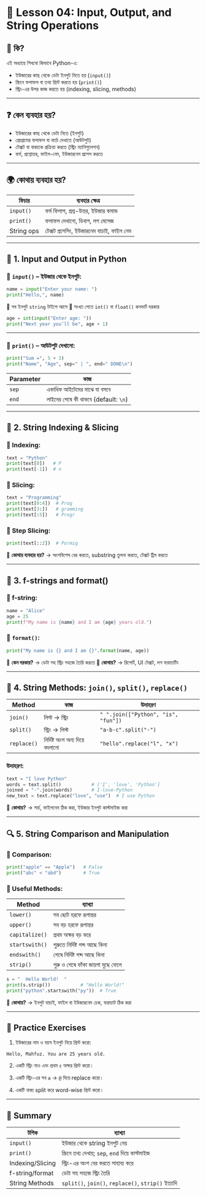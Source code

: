 
# 📘 Lesson 04: Input, Output, and String Operations

## 📌 কি?
এই অধ্যায়ে শিখবো কিভাবে Python-এ:
- ইউজারের কাছ থেকে ডেটা ইনপুট নিতে হয় (`input()`)
- স্ক্রিনে ফলাফল বা তথ্য প্রিন্ট করতে হয় (`print()`)
- স্ট্রিং-এর উপর কাজ করতে হয় (indexing, slicing, methods)

---

## ❓ কেন ব্যবহার হয়?
- ইউজারের কাছ থেকে ডেটা নিতে (ইনপুট)
- প্রোগ্রামের ফলাফল বা বার্তা দেখাতে (আউটপুট)
- টেক্সট বা বাক্যকে প্রক্রিয়া করতে (স্ট্রিং ম্যানিপুলেশন)
- ফর্ম, প্রশ্নোত্তর, ফাইল-নেম, ইউজারনেম প্রসেস করতে

---

## 🌍 কোথায় ব্যবহার হয়?
| ফিচার         | ব্যবহার ক্ষেত্র                            |
|---------------|--------------------------------------------|
| `input()`     | ফর্ম ফিলাপ, প্রশ্ন-উত্তর, ইউজার কমান্ড     |
| `print()`     | ফলাফল দেখানো, ডিবাগ, লগ মেসেজ              |
| String ops    | টেক্সট প্রসেসিং, ইউজারনেম যাচাই, ফাইল নেম |

---

## 🧾 1. Input and Output in Python

### 🔹 `input()` – ইউজার থেকে ইনপুট:

```python
name = input("Enter your name: ")
print("Hello,", name)
````

📌 সব ইনপুট `string` টাইপে আসে
📌 সংখ্যা পেতে `int()` বা `float()` কনভার্ট দরকার

```python
age = int(input("Enter age: "))
print("Next year you’ll be", age + 1)
```

---

### 🔹 `print()` – আউটপুট দেখানো:

```python
print("Sum =", 5 + 3)
print("Name", "Age", sep=" | ", end=" DONE\n")
```

| Parameter | কাজ                                  |
| --------- | ------------------------------------ |
| `sep`     | একাধিক আইটেমের মাঝে যা বসবে          |
| `end`     | লাইনের শেষে কী থাকবে (default: `\n`) |

---

## 🧵 2. String Indexing & Slicing

### 🔹 Indexing:

```python
text = "Python"
print(text[0])   # P
print(text[-1])  # n
```

### 🔹 Slicing:

```python
text = "Programming"
print(text[0:4])  # Prog
print(text[3:])   # gramming
print(text[:5])   # Progr
```

### 🔹 Step Slicing:

```python
print(text[::2])  # Pormig
```

📌 **কোথায় ব্যবহার হয়?** → অংশবিশেষ বের করতে, substring তুলনা করতে, টেক্সট ট্রিম করতে

---

## 🧰 3. f-strings and format()

### 🔹 f-string:

```python
name = "Alice"
age = 25
print(f"My name is {name} and I am {age} years old.")
```

### 🔹 `format()`:

```python
print("My name is {} and I am {}".format(name, age))
```

📌 **কেন দরকার?** → ডেটা সহ স্ট্রিং সহজে তৈরি করতে
📌 **কোথায়?** → রিপোর্ট, UI টেক্সট, লগ ফরম্যাটিং

---

## 🧩 4. String Methods: `join()`, `split()`, `replace()`

| Method      | কাজ                            | উদাহরণ                              |
| ----------- | ------------------------------ | ----------------------------------- |
| `join()`    | লিস্ট → স্ট্রিং                | `" ".join(["Python", "is", "fun"])` |
| `split()`   | স্ট্রিং → লিস্ট                | `"a-b-c".split("-")`                |
| `replace()` | নির্দিষ্ট অংশ অন্য দিয়ে বদলানো | `"hello".replace("l", "x")`         |

### উদাহরণ:

```python
text = "I love Python"
words = text.split()           # ['I', 'love', 'Python']
joined = "-".join(words)       # I-love-Python
new_text = text.replace("love", "use")  # I use Python
```

📌 **কোথায়?** → সার্চ, ফাইলনেম ঠিক করা, ইউজার ইনপুট কাস্টমাইজ করা

---

## 🔍 5. String Comparison and Manipulation

### 🔹 Comparison:

```python
print("apple" == "Apple")   # False
print("abc" < "abd")        # True
```

### 🔹 Useful Methods:

| Method         | ব্যাখ্যা                          |
| -------------- | --------------------------------- |
| `lower()`      | সব ছোট হরফে রূপান্তর              |
| `upper()`      | সব বড় হরফে রূপান্তর               |
| `capitalize()` | প্রথম অক্ষর বড় করে                |
| `startswith()` | শুরুতে নির্দিষ্ট শব্দ আছে কিনা    |
| `endswith()`   | শেষে নির্দিষ্ট শব্দ আছে কিনা      |
| `strip()`      | শুরু ও শেষে ফাঁকা জায়গা মুছে ফেলে |

```python
s = "  Hello World!  "
print(s.strip())           # "Hello World!"
print("python".startswith("py"))  # True
```

📌 **কোথায়?** → ইনপুট যাচাই, ফাইল বা ইউজারনেম চেক, ফরম্যাট ঠিক করা

---

## 🧪 Practice Exercises

1. ইউজারের নাম ও বয়স ইনপুট নিয়ে প্রিন্ট করো:

```
Hello, Mahfuz. You are 25 years old.
```

2. একটি স্ট্রিং নাও এবং প্রথম ৫ অক্ষর প্রিন্ট করো।

3. একটি স্ট্রিং-এর সব `a` → `@` দিয়ে replace করো।

4. একটি বাক্য split করে word-wise প্রিন্ট করো।

---

## 🧠 Summary

| টপিক             | ব্যাখ্যা                                            |
| ---------------- | --------------------------------------------------- |
| `input()`        | ইউজার থেকে string ইনপুট নেয়                         |
| `print()`        | স্ক্রিনে তথ্য দেখায়; `sep`, `end` দিয়ে কাস্টমাইজ    |
| Indexing/Slicing | স্ট্রিং-এর অংশ বের করতে সাহায্য করে                 |
| f-string/format  | ডেটা সহ সহজে স্ট্রিং তৈরি                           |
| String Methods   | `split()`, `join()`, `replace()`, `strip()` ইত্যাদি |

